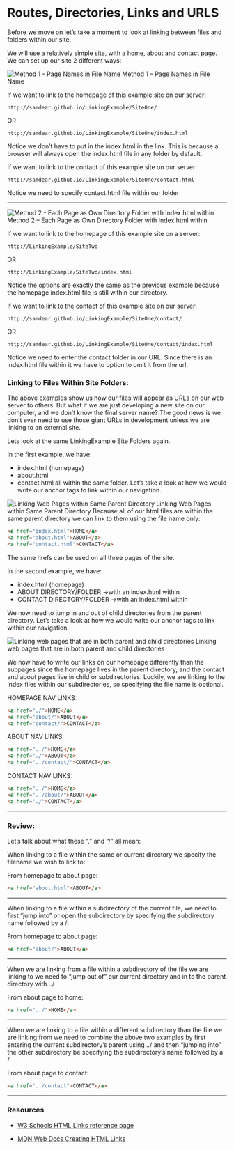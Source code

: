 # Routes, Directories, Links and URLS

Before we move on let’s take a moment to look at linking between files and folders within our site.

We will use a relatively simple site, with a home, about and contact page. We can set up our site 2 different ways:

![Method 1 - Page Names in File Name](./img/directories.001.png)
Method 1 – Page Names in File Name

If we want to link to the homepage of this example site on our server:

```
http://samdear.github.io/LinkingExample/SiteOne/
```

OR

```
http://samdear.github.io/LinkingExample/SiteOne/index.html
```

Notice we don’t have to put in the index.html in the link. This is because a browser will always open the index.html file in any folder by default.

If we want to link to the contact of this example site on our server:

```
http://samdear.github.io/LinkingExample/SiteOne/contact.html
```

Notice we need to specify contact.html file within our folder

---

![Method 2 - Each Page as Own Directory Folder with Index.html within](img/directories.001.png "Each Page as Own Directory Folder")
Method 2 – Each Page as Own Directory Folder with Index.html within

If we want to link to the homepage of this example site on a server:

```
http://LinkingExample/SiteTwo
```

OR

```
http://LinkingExample/SiteTwo/index.html
```

Notice the options are exactly the same as the previous example because the homepage index.html file is still within our directory.

If we want to link to the contact of this example site on our server:

```
http://samdear.github.io/LinkingExample/SiteOne/contact/

```

OR

```
http://samdear.github.io/LinkingExample/SiteOne/contact/index.html
```

Notice we need to enter the contact folder in our URL. Since there is an index.html file within it we have to option to omit it from the url.

### Linking to Files Within Site Folders:

The above examples show us how our files will appear as URLs on our web server to others. But what if we are just developing a new site on our computer, and we don’t know the final server name? The good news is we don’t ever need to use those giant URLs in development unless we are linking to an external site.

Lets look at the same LinkingExample Site Folders again.

In the first example, we have:

- index.html (homepage)
- about.html
- contact.html
  all within the same folder. Let’s take a look at how we would write our anchor tags to link within our navigation.

![Linking Web Pages within Same Parent Directory](img/directories.003.png "Linking Web Pages within Same Parent Directory")
Linking Web Pages within Same Parent Directory
Because all of our html files are within the same parent directory we can link to them using the file name only:

```html
<a href="index.html">HOME</a>
<a href="about.html">ABOUT</a>
<a href="contact.html">CONTACT</a>
```

The same hrefs can be used on all three pages of the site.

In the second example, we have:

- index.html (homepage)
- ABOUT DIRECTORY/FOLDER ->with an index.html within
- CONTACT DIRECTORY/FOLDER ->with an index.html within

We now need to jump in and out of child directories from the parent directory. Let’s take a look at how we would write our anchor tags to link within our navigation.

![Linking web pages that are in both parent and child directories](img/directories.004.png "Linking web pages that are in both parent and child directories")
Linking web pages that are in both parent and child directories

We now have to write our links on our homepage differently than the subpages since the homepage lives in the parent directory, and the contact and about pages live in child or subdirectories. Luckily, we are linking to the index files within our subdirectories, so specifying the file name is optional.

HOMEPAGE NAV LINKS:

```html
<a href="./">HOME</a>
<a href="about/">ABOUT</a>
<a href="contact/">CONTACT</a>
```

ABOUT NAV LINKS:

```html
<a href="../">HOME</a>
<a href="./">ABOUT</a>
<a href="../contact/">CONTACT</a>
```

CONTACT NAV LINKS:

```html
<a href="../">HOME</a>
<a href="../about/">ABOUT</a>
<a href="./">CONTACT</a>
```

---

### Review:

Let’s talk about what these “.” and “/” all mean:

When linking to a file within the same or current directory we specify the filename we wish to link to:

From homepage to about page:

```html
<a href="about.html">ABOUT</a>
```

---

When linking to a file within a subdirectory of the current file, we need to first “jump into” or open the subdirectory by specifying the subdirectory name followed by a /:

From homepage to about page:

```html
<a href="about/">ABOUT</a>
```

---

When we are linking from a file within a subdirectory of the file we are linking to we need to “jump out of” our current directory and in to the parent directory with ../

From about page to home:

```html
<a href="../">HOME</a>
```

---

When we are linking to a file within a different subdirectory than the file we are linking from we need to combine the above two examples by first entering the current subdirectory’s parent using ../ and then “jumping into” the other subdirectory be specifying the subdirectory’s name followed by a /

From about page to contact:

```html
<a href="../contact">CONTACT</a>
```

---

### Resources

- [W3 Schools HTML Links reference page](https://www.w3schools.com/html/html_links.asp)

- [MDN Web Docs Creating HTML Links](https://developer.mozilla.org/en-US/docs/Learn_web_development/Core/Structuring_content/Creating_links)
